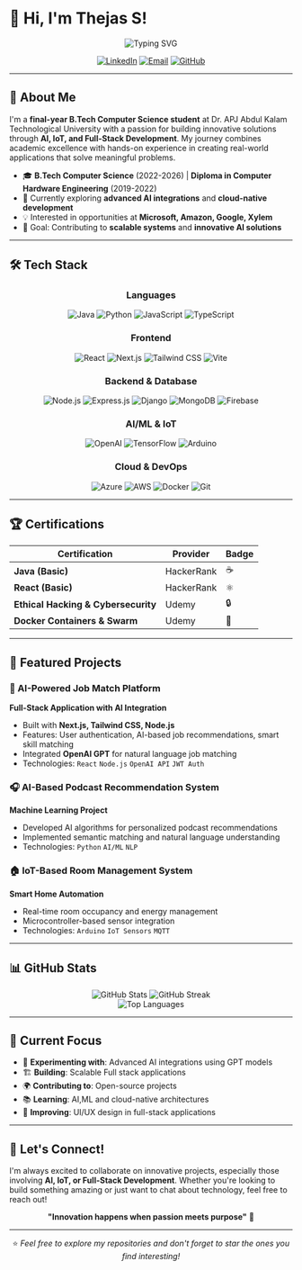 # 👋 Hi, I'm Thejas S!

<div align="center">
  <img src="https://readme-typing-svg.herokuapp.com?font=Fira+Code&pause=1000&color=2196F3&center=true&vCenter=true&width=435&lines=AI+%26+Full-Stack+Developer;IoT+Innovator;Cloud-Certified+Technologist;Final+Year+CS+Student" alt="Typing SVG" />
</div>

<div align="center">
  
[![LinkedIn](https://img.shields.io/badge/LinkedIn-0077B5?style=for-the-badge&logo=linkedin&logoColor=white)](https://www.linkedin.com/in/thejass274)
[![Email](https://img.shields.io/badge/Email-D14836?style=for-the-badge&logo=gmail&logoColor=white)](mailto:thejass274@gmail.com)
[![GitHub](https://img.shields.io/badge/GitHub-100000?style=for-the-badge&logo=github&logoColor=white)](https://[github.com/thejas-s](https://github.com/Thejas-droid))

</div>

---

## 🚀 About Me

I'm a **final-year B.Tech Computer Science student** at Dr. APJ Abdul Kalam Technological University with a passion for building innovative solutions through **AI, IoT, and Full-Stack Development**. My journey combines academic excellence with hands-on experience in creating real-world applications that solve meaningful problems.

- 🎓 **B.Tech Computer Science** (2022-2026) | **Diploma in Computer Hardware Engineering** (2019-2022)
- 🌱 Currently exploring **advanced AI integrations** and **cloud-native development**
- 💡 Interested in opportunities at **Microsoft, Amazon, Google, Xylem**
- 🎯 Goal: Contributing to **scalable systems** and **innovative AI solutions**

---

## 🛠️ Tech Stack

<div align="center">

### Languages
![Java](https://img.shields.io/badge/Java-ED8B00?style=for-the-badge&logo=openjdk&logoColor=white)
![Python](https://img.shields.io/badge/Python-3776AB?style=for-the-badge&logo=python&logoColor=white)
![JavaScript](https://img.shields.io/badge/JavaScript-F7DF1E?style=for-the-badge&logo=javascript&logoColor=black)
![TypeScript](https://img.shields.io/badge/TypeScript-007ACC?style=for-the-badge&logo=typescript&logoColor=white)

### Frontend
![React](https://img.shields.io/badge/React-20232A?style=for-the-badge&logo=react&logoColor=61DAFB)
![Next.js](https://img.shields.io/badge/Next.js-000000?style=for-the-badge&logo=next.js&logoColor=white)
![Tailwind CSS](https://img.shields.io/badge/Tailwind_CSS-38B2AC?style=for-the-badge&logo=tailwind-css&logoColor=white)
![Vite](https://img.shields.io/badge/Vite-646CFF?style=for-the-badge&logo=vite&logoColor=white)

### Backend & Database
![Node.js](https://img.shields.io/badge/Node.js-43853D?style=for-the-badge&logo=node.js&logoColor=white)
![Express.js](https://img.shields.io/badge/Express.js-404D59?style=for-the-badge&logo=express&logoColor=white)
![Django](https://img.shields.io/badge/Django-092E20?style=for-the-badge&logo=django&logoColor=white)
![MongoDB](https://img.shields.io/badge/MongoDB-4EA94B?style=for-the-badge&logo=mongodb&logoColor=white)
![Firebase](https://img.shields.io/badge/Firebase-039BE5?style=for-the-badge&logo=Firebase&logoColor=white)

### AI/ML & IoT
![OpenAI](https://img.shields.io/badge/OpenAI-412991?style=for-the-badge&logo=openai&logoColor=white)
![TensorFlow](https://img.shields.io/badge/TensorFlow-FF6F00?style=for-the-badge&logo=tensorflow&logoColor=white)
![Arduino](https://img.shields.io/badge/Arduino-00979D?style=for-the-badge&logo=Arduino&logoColor=white)

### Cloud & DevOps
![Azure](https://img.shields.io/badge/Microsoft_Azure-0089D0?style=for-the-badge&logo=microsoft-azure&logoColor=white)
![AWS](https://img.shields.io/badge/Amazon_AWS-232F3E?style=for-the-badge&logo=amazon-aws&logoColor=white)
![Docker](https://img.shields.io/badge/Docker-2496ED?style=for-the-badge&logo=docker&logoColor=white)
![Git](https://img.shields.io/badge/Git-F05032?style=for-the-badge&logo=git&logoColor=white)

</div>

---

## 🏆 Certifications

<div align="center">

| Certification | Provider | Badge |
|---------------|----------|-------|
| **Java (Basic)** | HackerRank | ☕ |
| **React (Basic)** | HackerRank | ⚛️ |
| **Ethical Hacking & Cybersecurity** | Udemy | 🔒 |
| **Docker Containers & Swarm** | Udemy | 🐳 |

</div>

---

## 💼 Featured Projects

### 🤖 AI-Powered Job Match Platform
**Full-Stack Application with AI Integration**
- Built with **Next.js, Tailwind CSS, Node.js**
- Features: User authentication, AI-based job recommendations, smart skill matching
- Integrated **OpenAI GPT** for natural language job matching
- Technologies: `React` `Node.js` `OpenAI API` `JWT Auth`

### 🎧 AI-Based Podcast Recommendation System
**Machine Learning Project**
- Developed AI algorithms for personalized podcast recommendations
- Implemented semantic matching and natural language understanding
- Technologies: `Python` `AI/ML` `NLP`

### 🏠 IoT-Based Room Management System
**Smart Home Automation**
- Real-time room occupancy and energy management
- Microcontroller-based sensor integration
- Technologies: `Arduino` `IoT Sensors` `MQTT`



---

## 📊 GitHub Stats

<div align="center">
  <img src="https://github-readme-stats.vercel.app/api?username=thejas-s&show_icons=true&theme=radical" alt="GitHub Stats" />
  <img src="https://github-readme-streak-stats.herokuapp.com/?user=thejas-s&theme=radical" alt="GitHub Streak" />
</div>

<div align="center">
  <img src="https://github-readme-stats.vercel.app/api/top-langs/?username=thejas-s&layout=compact&theme=radical" alt="Top Languages" />
</div>

---

## 🎯 Current Focus

- 🔬 **Experimenting with**: Advanced AI integrations using GPT models
- 🏗️ **Building**: Scalable Full stack applications
- 🌍 **Contributing to**: Open-source projects
- 📚 **Learning**: AI,ML and cloud-native architectures
- 🎨 **Improving**: UI/UX design in full-stack applications

---

## 🤝 Let's Connect!

I'm always excited to collaborate on innovative projects, especially those involving **AI, IoT, or Full-Stack Development**. Whether you're looking to build something amazing or just want to chat about technology, feel free to reach out!

<div align="center">

**"Innovation happens when passion meets purpose"** 🚀

---

⭐ *Feel free to explore my repositories and don't forget to star the ones you find interesting!*

</div>
